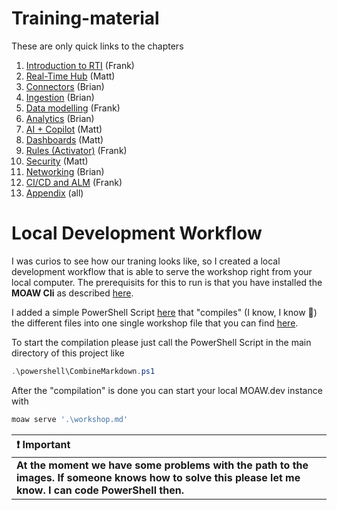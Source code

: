 # Training-material

These are only quick links to the chapters

1. [Introduction to RTI](./modules/01%20-%20Introduction.md) (Frank)
2. [Real-Time Hub](./modules/02%20-%20Real-Time%20Hub.md) (Matt)
3. [Connectors](./modules/03%20-%20Connectors.md) (Brian)
4. [Ingestion](./modules/04%20-%20Ingestion.md) (Brian)
5. [Data modelling](./modules/05%20-%20Data%20modelling.md) (Frank)
6. [Analytics](./modules/06%20-%20Analytics.md) (Brian)
7. [AI + Copilot](./modules/07%20-%20AI%20+%20Copliot.md) (Matt)
8. [Dashboards](./modules/08%20-%20Dashboards.md) (Matt)
9. [Rules (Activator)](#module-9---rules-activator) (Frank)
10. [Security](./modules/10%20-%20Security.md) (Matt)
11. [Networking](./modules/11%20-%20Networking.md) (Brian)
12. [CI/CD and ALM](./modules/12%20-%20CICD%20and%20ALM.md) (Frank)
13. [Appendix](./modules/13%20-%20Appendix.md) (all)

# Local Development Workflow

I was curios to see how our traning looks like, so I created a local development workflow that is able to serve the workshop right from your local computer. The prerequisits for this to run is that you have installed the **MOAW Cli** as described [here](https://moaw.dev/workshop/?src=create-workshop%2F&step=2#).

I added a simple PowerShell Script [here](./powershell/CombineMarkdown.ps1) that "compiles" (I know, I know 🤣) the different files into one single workshop file that you can find [here](./workshop.md).

To start the compilation please just call the PowerShell Script in the main directory of this project like

```powershell
.\powershell\CombineMarkdown.ps1
```

After the "compilation" is done you can start your local MOAW.dev instance with

```powershell
moaw serve '.\workshop.md'
```

| :heavy_exclamation_mark: **Important**                                                                                                                  |
| :------------------------------------------------------------------------------------------------------------------------------------------------------ |
| **At the moment we have some problems with the path to the images. If someone knows how to solve this please let me know. I can code PowerShell then.** |
